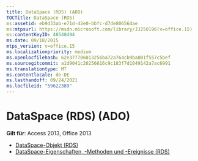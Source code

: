 ```yaml
---
title: DataSpace (RDS) (ADO)
TOCTitle: DataSpace (RDS)
ms:assetid: eb9d33ab-e71d-42e0-bbfc-d7de80656dae
ms:mtpsurl: https://msdn.microsoft.com/library/JJ250196(v=office.15)
ms:contentKeyID: 48548494
ms.date: 09/18/2015
mtps_version: v=office.15
ms.localizationpriority: medium
ms.openlocfilehash: 62e377706013256ba72a764cb9ba801f557c5bef
ms.sourcegitcommit: a1d9041c20256616c9c183f7d1049142a7ac6991
ms.translationtype: MT
ms.contentlocale: de-DE
ms.lasthandoff: 09/24/2021
ms.locfileid: "59622389"
---
```

# <a name="dataspace-rds-ado"></a>DataSpace (RDS) (ADO)

**Gilt für**: Access 2013, Office 2013

- [DataSpace-Objekt (RDS)](dataspace-object-rds.md)
- [DataSpace-Eigenschaften, -Methoden und -Ereignisse (RDS)](dataspace-properties-methods-and-events-rds.md)

